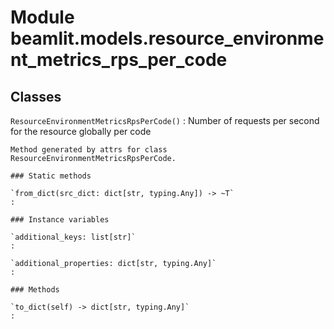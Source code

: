 Module beamlit.models.resource_environment_metrics_rps_per_code
===============================================================

Classes
-------

`ResourceEnvironmentMetricsRpsPerCode()`
:   Number of requests per second for the resource globally per code
    
    Method generated by attrs for class ResourceEnvironmentMetricsRpsPerCode.

    ### Static methods

    `from_dict(src_dict: dict[str, typing.Any]) ‑> ~T`
    :

    ### Instance variables

    `additional_keys: list[str]`
    :

    `additional_properties: dict[str, typing.Any]`
    :

    ### Methods

    `to_dict(self) ‑> dict[str, typing.Any]`
    :